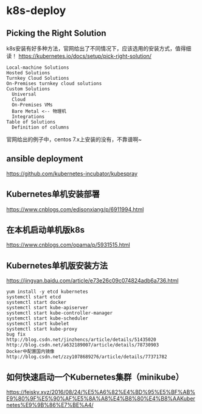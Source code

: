# k8s-deploy
## Picking the Right Solution
k8s安装有好多种方法，官网给出了不同情况下，应该选用的安装方式，值得细读！ 
https://kubernetes.io/docs/setup/pick-right-solution/  
```
Local-machine Solutions
Hosted Solutions
Turnkey Cloud Solutions
On-Premises turnkey cloud solutions
Custom Solutions
  Universal
  Cloud
  On-Premises VMs
  Bare Metal <-- 物理机
  Integrations
Table of Solutions
  Definition of columns
```
官网给出的例子中，centos 7.x上安装的没有，不靠谱啊~
## ansible deployment
https://github.com/kubernetes-incubator/kubespray
## Kubernetes单机安装部署
https://www.cnblogs.com/edisonxiang/p/6911994.html
## 在本机启动单机版k8s
https://www.cnblogs.com/opama/p/5931515.html
## Kubernetes单机版安装方法
https://jingyan.baidu.com/article/e73e26c09c074824adb6a736.html
```
yum install -y etcd kubernetes
systemctl start etcd
systemctl start docker
systemctl start kube-apiserver
systemctl start kube-controller-manager
systemctl start kube-scheduler
systemctl start kubelet
systemctl start kube-proxy
bug fix
http://blog.csdn.net/jinzhencs/article/details/51435020
http://blog.csdn.net/a632189007/article/details/78730903
Docker中配置国内镜像
http://blog.csdn.net/zzy1078689276/article/details/77371782
```
## 如何快速启动一个Kubernetes集群（minikube）
https://feisky.xyz/2016/08/24/%E5%A6%82%E4%BD%95%E5%BF%AB%E9%80%9F%E5%90%AF%E5%8A%A8%E4%B8%80%E4%B8%AAKubernetes%E9%9B%86%E7%BE%A4/
